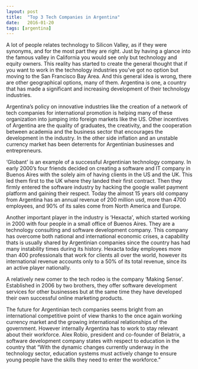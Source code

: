 ```yaml
---
layout: post
title:  "Top 3 Tech Companies in Argentina"
date:   2016-01-20
tags: [argentina]
---
```

A lot of people relates technology to Silicon Valley, as if they were synonyms, and for the most part they are right. Just by having a glance into the famous valley in California you would see only but technology and equity owners. This reality has started to create the general thought that if you want to work in the technology industries you’ve got no option but moving to the San Francisco Bay Area. And this general idea is wrong, there are other geographical options, many of them. Argentina is one, a country that has made a significant and increasing development of their technology industries.

Argentina’s policy on innovative industries like the creation of a network of tech companies for international promotion is helping many of these organization into jumping into foreign markets like the US. Other incentives of Argentina are the quality of graduates, the creativity, and the cooperation between academia and the business sector that encourages the development in the industry. In the other side inflation and an unstable currency market has been deterrents for Argentinian businesses and entrepreneurs.

‘Globant' is an example of a successful Argentinian technology company. In early 2000’s four friends decided on creating a software and IT company in Buenos Aires with the solely aim of having clients in the US and the UK. This led them first to the UK where they landed their first contract. Then they firmly entered the software industry by hacking the google wallet payment platform and gaining their respect. Today the almost 15 years old company from Argentina has an annual revenue of 200 million usd, more than 4700 employees, and 90% of its sales come from North America and Europe.

Another important player in the industry is ‘Hexacta', which started working in 2000 with four people in a small office of Buenos Aires. They are a technology consulting and software development company. This company has overcome both national and international economic crises, a capability thats is usually shared by Argentinian companies since the country has had many instability times during its history. Hexacta today employees more than 400 professionals that work for clients all over the world, however its international revenue accounts only to a 50% of its total revenue, since its an active player nationally.

A relatively new comer to the tech rodeo is the company ‘Making Sense’. Established in 2006 by two brothers, they offer software development services for other businesses but at the same time they have developed their own successful online marketing products.

The future for Argentinian tech companies seems bright from an international competitive point of view thanks to the once again working currency market and the growing international relationships of the government. However internally Argentina has to work to stay relevant about their workforce. Alex Robio, president and co-founder of Belatrix, a software development company states with respect to education in the country that “With the dynamic changes currently underway in the technology sector, education systems must actively change to ensure young people have the skills they need to enter the workforce.”